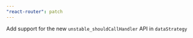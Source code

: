 ```yaml
---
"react-router": patch
---
```


Add support for the new `unstable_shouldCallHandler` API in `dataStrategy`

